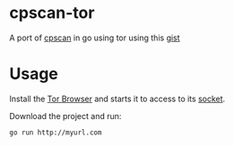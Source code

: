 # cpscan-tor

A port of [cpscan](https://github.com/susmithHCK/cpscan) in go using tor using this [gist](https://gist.github.com/yageek/90c86ba9f04fbaf8eba32dd9b0f53915)

# Usage

Install the [Tor Browser](https://www.torproject.org/projects/torbrowser.html) and starts it to access to its [socket](https://www.torproject.org/docs/faq.html.en#TBBSocksPort).

Download the project and run:

```
go run http://myurl.com
```